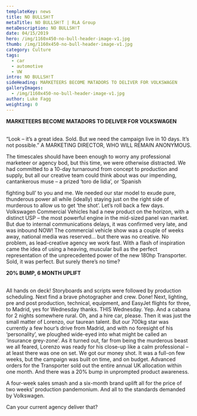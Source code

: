 ```yaml
---
templateKey: news
title: NO BULLSH!T
metaTitle: NO BULLSH!T | RLA Group
metaDescription: NO BULLSH!T
date: 04/15/2019
hero: /img/1160x450-no-bull-header-image-v1.jpg
thumb: /img/1160x450-no-bull-header-image-v1.jpg
category: Culture
tags:
  - car
  - automotive
  - VW
intro: NO BULLSH!T
sideHeading: MARKETEERS BECOME MATADORS TO DELIVER FOR VOLKSWAGEN
galleryImages:
  - /img/1160x450-no-bull-header-image-v1.jpg
author: Luke Fagg
weighting: 0
---
```

<strong>MARKETEERS BECOME MATADORS TO DELIVER FOR VOLKSWAGEN</strong><br><br>

“Look – it’s a great idea. Sold. But we need the campaign live in 10 days. It’s not possible.”
A MARKETING DIRECTOR, WHO WILL REMAIN ANONYMOUS.

The timescales should have been enough to worry any professional marketeer or agency bod, but this time, we were otherwise distracted. We had committed to a 10-day turnaround from concept to production and supply, but all our creative team could think about was our impending, cantankerous muse – a prized ‘toro de lidia’, or ‘Spanish

fighting bull’ to you and me. We needed our star model to exude pure, thunderous power all while (ideally) staying just on the right side of murderous to allow us to get ‘the shot’. Let’s roll back a few days. Volkswagen Commercial Vehicles had a new product on the horizon, with a distinct USP – the most powerful engine in the mid-sized panel van market. But due to internal communications delays, it was confirmed very late, and was inbound NOW! The commercial vehicle show was a couple of weeks away, national media was reserved… but there was no creative. No problem, as lead-creative agency we work fast. With a flash of inspiration came the idea of using a heaving, muscular bull as the perfect representation of the unprecedented power of the new 180hp Transporter. Sold, it was perfect. But surely there’s no time?

<strong>20% BUMP, 6 MONTH UPLIFT</strong><br><br>

All hands on deck! Storyboards and scripts were followed by production scheduling. Next find a brave photographer and crew. Done! Next, lighting, pre and post production, technical, equipment, and EasyJet flights for three, to Madrid, yes for Wednesday thanks. THIS Wednesday. Yep. And a cabana for 2 nights somewhere rural. Oh, and a hire car, please. Then it was just the small matter of Lorenzo, our taurean talent. But our 700kg star was currently a few hour’s drive from Madrid, and with no foresight of his ‘personality’, we ploughed wide-eyed into what might be called an ‘insurance grey-zone’. As it turned out, far from being the murderous beast we all feared, Lorenzo was ready for his close-up like a calm professional – at least there was one on set. We got our money shot. It was a full-on few weeks, but the campaign was built on time, and on budget. Advanced orders for the Transporter sold out the entire annual UK allocation within one month. And there was a 20% bump in unprompted product awareness.

A four-week sales smash and a six-month brand uplift all for the price of two weeks’ production pandemonium. And all to the standards demanded by Volkswagen.

Can your current agency deliver that?
